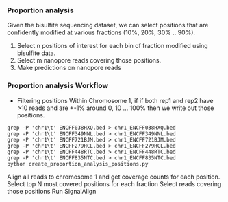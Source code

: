 ### Proportion analysis 
Given the bisulfite sequencing dataset, we can select positions that are 
confidently modified at various fractions (10%, 20%, 30% .. 90%).

1) Select n positions of interest for each bin of fraction modified using bisulfite data.
2) Select m nanopore reads covering those positions.
3) Make predictions on nanopore reads

### Proportion analysis Workflow

* Filtering positions
Within Chromosome 1, if if both rep1 and rep2 have >10 reads and are +-1% around 0, 10 ... 100% then we write out those positions.
```
grep -P 'chr1\t' ENCFF038HXQ.bed > chr1_ENCFF038HXQ.bed
grep -P 'chr1\t' ENCFF349NNL.bed > chr1_ENCFF349NNL.bed
grep -P 'chr1\t' ENCFF721BJM.bed > chr1_ENCFF721BJM.bed
grep -P 'chr1\t' ENCFF279HCL.bed > chr1_ENCFF279HCL.bed
grep -P 'chr1\t' ENCFF448RTC.bed > chr1_ENCFF448RTC.bed
grep -P 'chr1\t' ENCFF835NTC.bed > chr1_ENCFF835NTC.bed
python create_proportion_analysis_positions.py  
```

Align all reads to chromosome 1 and get coverage counts for each position.
Select top N most covered positions for each fraction
Select reads covering those positions
Run SignalAlign


